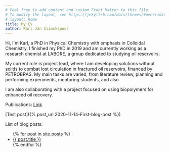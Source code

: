 ```yaml
---
# Feel free to add content and custom Front Matter to this file.
# To modify the layout, see https://jekyllrb.com/docs/themes/#overriding-theme-defaults
# layout: home
title: My CV
author: Karl Jan Clinckspoor
---
```


Hi, I'm Karl, a PhD in Physical Chemistry with emphasis in Colloidal Chemistry.
I finished my PhD in 2019 and am currently working as a research chemist at
LABORE, a group dedicated to studying oil reservoirs.

My current role is project lead, where I am developing solutions without solids
to combat lost circulation in fractured oil reservoirs, financed by PETROBRAS.
My main tasks are varied, from literature review, planning and performing
experiments, mentoring students, and also 

I am also
collaborating with a project focused on using biopolymers for enhanced oil
recovery. 

Publications: [Link](publications.html)

[Test post]({% post_url 2020-11-14-First-blog-post %})

List of blog posts:
<ul>
  {% for post in site.posts %}
    <li>
      <a href="{{ post.url }}">{{ post.title }}</a>
    </li>
  {% endfor %}
</ul>